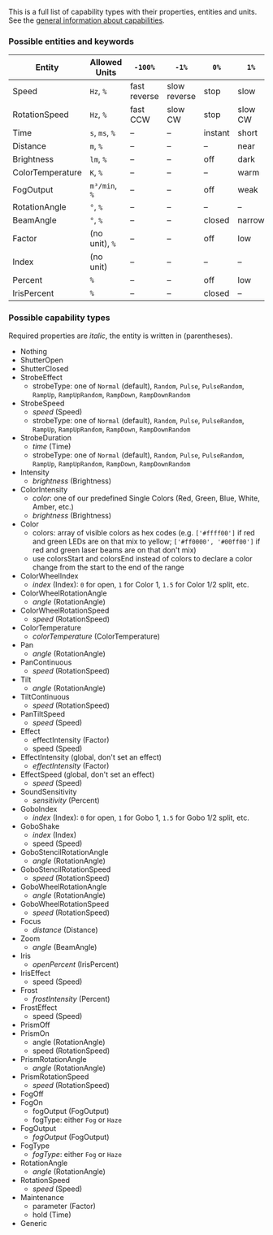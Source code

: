 This is a full list of capability types with their properties, entities and units. See the [general information about capabilities](fixture-format.md#capabilities).

### Possible entities and keywords

| Entity | Allowed Units | `-100%` | `-1%` | `0%` | `1%` | `100%`
| - | - | - | - | - | - | -
| Speed | `Hz`, `%` | fast reverse | slow reverse | stop | slow | fast
| RotationSpeed | `Hz`, `%` | fast CCW | slow CW | stop | slow CW | fast CWW
| Time | `s`, `ms`, `%` | – | – | instant | short | long
| Distance | `m`, `%` | – | – | – | near | far
| Brightness | `lm`, `%` | – | – | off | dark | bright
| ColorTemperature | `K`, `%` | – | – | – | warm | cold
| FogOutput | `m³/min`, `%` | – | – | off | weak | strong
| RotationAngle | `°`, `%` | – | – | – | – | –
| BeamAngle | `°`, `%` | – | – | closed | narrow | wide
| Factor | (no unit), `%` | – | – | off | low | high
| Index | (no unit) | – | – | – | – | –
| Percent | `%` | – | – | off | low | high
| IrisPercent | `%` | – | – | closed | – | open

### Possible capability types

Required properties are _italic_, the entity is written in (parentheses).

* Nothing
* ShutterOpen
* ShutterClosed
* StrobeEffect
  * strobeType: one of `Normal` (default), `Random`, `Pulse`, `PulseRandom`, `RampUp`, `RampUpRandom`, `RampDown`, `RampDownRandom`
* StrobeSpeed
  * _speed_ (Speed)
  * strobeType: one of `Normal` (default), `Random`, `Pulse`, `PulseRandom`, `RampUp`, `RampUpRandom`, `RampDown`, `RampDownRandom`
* StrobeDuration
  * _time_ (Time)
  * strobeType: one of `Normal` (default), `Random`, `Pulse`, `PulseRandom`, `RampUp`, `RampUpRandom`, `RampDown`, `RampDownRandom`
* Intensity
  * _brightness_ (Brightness)
* ColorIntensity
  * _color_: one of our predefined Single Colors (Red, Green, Blue, White, Amber, etc.)
  * _brightness_ (Brightness)
* Color
  * colors: array of visible colors as hex codes (e.g. `['#ffff00']` if red and green LEDs are on that mix to yellow; `['#ff0000', '#00ff00']` if red and green laser beams are on that don't mix)
  * use colorsStart and colorsEnd instead of colors to declare a color change from the start to the end of the range
* ColorWheelIndex
  * _index_ (Index): `0` for open, `1` for Color 1, `1.5` for Color 1/2 split, etc.
* ColorWheelRotationAngle
  * _angle_ (RotationAngle)
* ColorWheelRotationSpeed
  * _speed_ (RotationSpeed)
* ColorTemperature
  * _colorTemperature_ (ColorTemperature)
* Pan
  * _angle_ (RotationAngle)
* PanContinuous
  * _speed_ (RotationSpeed)
* Tilt
  * _angle_ (RotationAngle)
* TiltContinuous
  * _speed_ (RotationSpeed)
* PanTiltSpeed
  * _speed_ (Speed)
* Effect
  * effectIntensity (Factor)
  * speed (Speed)
* EffectIntensity (global, don't set an effect)
  * _effectIntensity_ (Factor)
* EffectSpeed (global, don't set an effect)
  * _speed_ (Speed)
* SoundSensitivity
  * _sensitivity_ (Percent)
* GoboIndex
  * _index_ (Index): `0` for open, `1` for Gobo 1, `1.5` for Gobo 1/2 split, etc.
* GoboShake
  * _index_ (Index)
  * speed (Speed)
* GoboStencilRotationAngle
  * _angle_ (RotationAngle)
* GoboStencilRotationSpeed
  * _speed_ (RotationSpeed)
* GoboWheelRotationAngle
  * _angle_ (RotationAngle)
* GoboWheelRotationSpeed
  * _speed_ (RotationSpeed)
* Focus
  * _distance_ (Distance)
* Zoom
  * _angle_ (BeamAngle)
* Iris
  * _openPercent_ (IrisPercent)
* IrisEffect
  * speed (Speed)
* Frost
  * _frostIntensity_ (Percent)
* FrostEffect
  * speed (Speed)
* PrismOff
* PrismOn
  * angle (RotationAngle)
  * speed (RotationSpeed)
* PrismRotationAngle
  * _angle_ (RotationAngle)
* PrismRotationSpeed
  * _speed_ (RotationSpeed)
* FogOff
* FogOn
  * fogOutput (FogOutput)
  * fogType: either `Fog` or `Haze`
* FogOutput
  * _fogOutput_ (FogOutput)
* FogType
  * _fogType_: either `Fog` or `Haze`
* RotationAngle
  * _angle_ (RotationAngle)
* RotationSpeed
  * _speed_ (Speed)
* Maintenance
  * parameter (Factor)
  * hold (Time)
* Generic